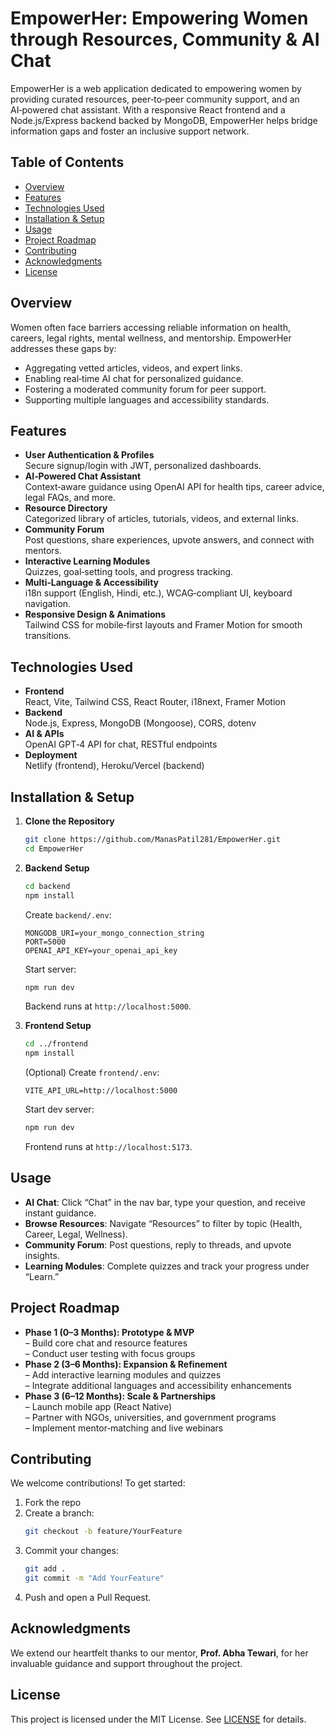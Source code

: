 
# EmpowerHer: Empowering Women through Resources, Community & AI Chat

EmpowerHer is a web application dedicated to empowering women by providing curated resources, peer‑to‑peer community support, and an AI‑powered chat assistant. With a responsive React frontend and a Node.js/Express backend backed by MongoDB, EmpowerHer helps bridge information gaps and foster an inclusive support network.

## Table of Contents
- [Overview](#overview)
- [Features](#features)
- [Technologies Used](#technologies-used)
- [Installation & Setup](#installation--setup)
- [Usage](#usage)
- [Project Roadmap](#project-roadmap)
- [Contributing](#contributing)
- [Acknowledgments](#acknowledgments)
- [License](#license)

## Overview
Women often face barriers accessing reliable information on health, careers, legal rights, mental wellness, and mentorship. EmpowerHer addresses these gaps by:
- Aggregating vetted articles, videos, and expert links.
- Enabling real‑time AI chat for personalized guidance.
- Fostering a moderated community forum for peer support.
- Supporting multiple languages and accessibility standards.

## Features
- **User Authentication & Profiles**  
  Secure signup/login with JWT, personalized dashboards.
- **AI‑Powered Chat Assistant**  
  Context‑aware guidance using OpenAI API for health tips, career advice, legal FAQs, and more.
- **Resource Directory**  
  Categorized library of articles, tutorials, videos, and external links.
- **Community Forum**  
  Post questions, share experiences, upvote answers, and connect with mentors.
- **Interactive Learning Modules**  
  Quizzes, goal‑setting tools, and progress tracking.
- **Multi‑Language & Accessibility**  
  i18n support (English, Hindi, etc.), WCAG‑compliant UI, keyboard navigation.
- **Responsive Design & Animations**  
  Tailwind CSS for mobile‑first layouts and Framer Motion for smooth transitions.

## Technologies Used
- **Frontend**  
  React, Vite, Tailwind CSS, React Router, i18next, Framer Motion  
- **Backend**  
  Node.js, Express, MongoDB (Mongoose), CORS, dotenv  
- **AI & APIs**  
  OpenAI GPT‑4 API for chat, RESTful endpoints  
- **Deployment**  
  Netlify (frontend), Heroku/Vercel (backend)  

## Installation & Setup

1. **Clone the Repository**  
   ```bash
   git clone https://github.com/ManasPatil281/EmpowerHer.git
   cd EmpowerHer
   ```

2. **Backend Setup**  
   ```bash
   cd backend
   npm install
   ```
   Create `backend/.env`:
   ```env
   MONGODB_URI=your_mongo_connection_string
   PORT=5000
   OPENAI_API_KEY=your_openai_api_key
   ```
   Start server:
   ```bash
   npm run dev
   ```
   Backend runs at `http://localhost:5000`.

3. **Frontend Setup**  
   ```bash
   cd ../frontend
   npm install
   ```
   (Optional) Create `frontend/.env`:
   ```env
   VITE_API_URL=http://localhost:5000
   ```
   Start dev server:
   ```bash
   npm run dev
   ```
   Frontend runs at `http://localhost:5173`.

## Usage
- **AI Chat**: Click “Chat” in the nav bar, type your question, and receive instant guidance.  
- **Browse Resources**: Navigate “Resources” to filter by topic (Health, Career, Legal, Wellness).  
- **Community Forum**: Post questions, reply to threads, and upvote insights.  
- **Learning Modules**: Complete quizzes and track your progress under “Learn.”

## Project Roadmap
- **Phase 1 (0–3 Months): Prototype & MVP**  
  – Build core chat and resource features  
  – Conduct user testing with focus groups  
- **Phase 2 (3–6 Months): Expansion & Refinement**  
  – Add interactive learning modules and quizzes  
  – Integrate additional languages and accessibility enhancements  
- **Phase 3 (6–12 Months): Scale & Partnerships**  
  – Launch mobile app (React Native)  
  – Partner with NGOs, universities, and government programs  
  – Implement mentor‑matching and live webinars  

## Contributing
We welcome contributions! To get started:
1. Fork the repo  
2. Create a branch:  
   ```bash
   git checkout -b feature/YourFeature
   ```  
3. Commit your changes:  
   ```bash
   git add .
   git commit -m "Add YourFeature"
   ```  
4. Push and open a Pull Request.

## Acknowledgments
We extend our heartfelt thanks to our mentor, **Prof. Abha Tewari**, for her invaluable guidance and support throughout the project.

## License
This project is licensed under the MIT License. See [LICENSE](LICENSE) for details.
```
